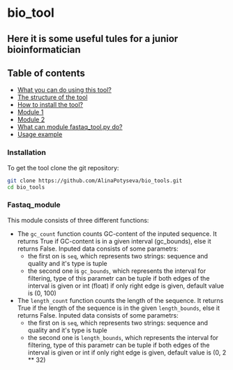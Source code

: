 # bio_tool
## Here it is some useful tules for a junior bioinformatician

## Table of contents
  * [What you can do using this tool?](#applications)
  * [The structure of the tool](#structure)
  * [How to install the tool?](#Installation)
  * [Module 1](#) 
  * [Module 2](#)
  * [What can module fastaq_tool.py do?](#Fastaq_module)
  * [Usage example](#examples)
 
 
### Installation

To get the tool clone the git repository:

```bash
git clone https://github.com/AlinaPotyseva/bio_tools.git 
cd bio_tools
```

### Fastaq_module

This module consists of three different functions:

 * The `gc_count` function counts GC-content of the inputed sequence. It returns True if GC-content is in a given interval (gc_bounds), else it returns False. Inputed data consists of some parametrs:
   + the first on is `seq`, which represents two strings: sequence and quality and it's type is tuple
   + the second one is `gc_bounds`, which represents the interval for filtering, type of this parametr can be tuple if both edges of the interval is given or int (float) if only right edge is given, default value is (0, 100)
 * The `length_count` function counts the length of the sequence. It returns True if the length of the sequence is in the given `length_bounds`, else it returns False. Inputed data consists of some parametrs:
   + the first on is `seq`, which represents two strings: sequence and quality and it's type is tuple
   + the second one is `length_bounds`, which represents the interval for filtering, type of this parametr can be tuple if both edges of the interval is given or int if only right edge is given, default value is (0, 2 ** 32)
